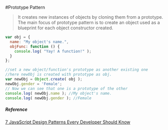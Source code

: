 #Prototype Pattern

> It creates new instances of objects by cloning them from a prototype. The main focus of prototype pattern is to create an object used as a blueprint for each object constructor created.

```javaScript
var obj = {
  name: "My object's name.", 
  objFunc: function () {
    console.log( "Yay! A function!" );
  }
};

//set a new object/function's prototype as another existing one
//here newObj is created with prototype as obj.
var newObj = Object.create( obj );
newObj.gender = 'Female'; 
// Now we can see that one is a prototype of the other
console.log( newObj.name ); //My object's name.
console.log( newObj.gender ); //Female
```

##### Reference
[7 JavaScript Design Patterns Every Developer Should Know](https://javascript.plainenglish.io/7-javascript-design-patterns-every-developer-should-know-df9c40e7debf)